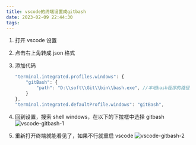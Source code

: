 ```yaml
---
title: vscode的终端设置成gitbash
date: 2023-02-09 22:44:30
tags:
---
```


1. 打开 vscode 设置

2. 点击右上角转成 json 格式

3. 添加代码

   ```typescript
   "terminal.integrated.profiles.windows": {
       "gitBash": {
           "path": "D:\\soft\\Git\\bin\\bash.exe", //本地bash程序的路径
       }
   },
   "terminal.integrated.defaultProfile.windows": "gitBash",
   ```

4. 回到设置，搜索 shell windows，在以下的下拉框中选择 gitbash
   ![vscode-gitbash-1](/assets/vscode-gitbash/vscode-gitbash-1.png)

5. 重新打开终端就能看见了，如果不行就重启 vscode
   ![vscode-gitbash-2](/assets/vscode-gitbash/vscode-gitbash-2.png)
